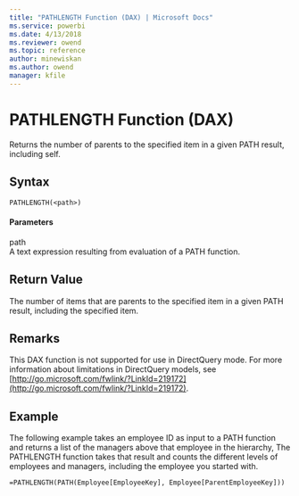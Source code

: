 ```yaml
---
title: "PATHLENGTH Function (DAX) | Microsoft Docs"
ms.service: powerbi
ms.date: 4/13/2018
ms.reviewer: owend
ms.topic: reference
author: minewiskan
ms.author: owend
manager: kfile
---
```

# PATHLENGTH Function (DAX)
Returns the number of parents to the specified item in a given PATH result, including self.  
  
## Syntax  
  
```  
PATHLENGTH(<path>)  
```  
  
#### Parameters  
path  
A text expression resulting from evaluation of a PATH function.  
  
## Return Value  
The number of items that are parents to the specified item in a given PATH result, including the specified item.  
  
## Remarks  
This DAX function is not supported for use in DirectQuery mode. For more information about limitations in DirectQuery models, see  [http://go.microsoft.com/fwlink/?LinkId=219172](http://go.microsoft.com/fwlink/?LinkId=219172).  
  
## Example  
The following example takes an employee ID as input to a PATH function and returns a list of the managers above that employee in the hierarchy, The PATHLENGTH function takes that result and counts the different levels of employees and managers, including the employee you started with.  
  
```  
=PATHLENGTH(PATH(Employee[EmployeeKey], Employee[ParentEmployeeKey]))  
```  
